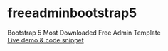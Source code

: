 # freeadminbootstrap5
Bootstrap 5 Most Downloaded Free Admin Template<br>
[Live demo & code snippet
](https://therichpost.com/bootstrap-5-most-downloaded-free-admin-template/)
